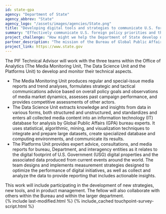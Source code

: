 ```yaml
---
id: state-gpa
agency: "Department of State"
agency_abbrev: "State"
agency_logo: "/assets/images/agencies/State.png"
title: "Developing digital tools and strategies to communicate U.S. foreign policy priorities"
summary: "Effectively communicate U.S. foreign policy priorities and the importance of diplomacy and better engage foreign publics"
project_challenge: "How might we help the Department of State develop new digital tools and strategies to more effectively communicate U.S. foreign policy priorities and the importance of diplomacy and better engage foreign publics?"
partner_description: "The mission of the Bureau of Global Public Affairs (GPA) is to serve the American people by effectively communicating U.S. foreign policy priorities and the importance of diplomacy to American audiences, and engaging foreign publics to enhance their understanding of and support for the values and policies of the United States."
project_link: https://www.state.gov
---
```


The PIF Technical Advisor will work with the three teams within the Office of Analytics (The Media Monitoring Unit, The Data Science Unit and the Platforms Unit) to develop and monitor their technical aspects.
<ul>
<li>The Media Monitoring Unit produces regular and special-issue media reports and trend analyses, formulates strategic and tactical communications advice based on overall policy goals and observations of media market dynamics, assesses past campaign performance, and provides competitive assessments of other actors.</li>
<li>The Data Science Unit extracts knowledge and insights from data in various forms, both structured and unstructured, and standardizes and enters all collected media content into an information technology (IT) database for analysis by Global Public Affairs (GPA) bureau experts. It uses statistical, algorithmic, mining, and visualization techniques to integrate and prepare large datasets, create specialized database and computing environments, and communicate its results.</li>
<li>The Platforms Unit provides expert advice, consultations, and media reports for bureau, Department, and interagency entities as it relates to the digital footprint of U.S. Government (USG) digital properties and the associated data produced from current events around the world. The team designs and implements measurement strategies designed to optimize the performance of digital initiatives, as well as collect and analyze the data to provide reporting that includes actionable insights.</li>
</ul>
This work will include participating in the development of new strategies, new tools, and in product management. The fellow will also collaborate with others within the Bureau and within the larger department.

<section class="usa-section">
  <div class="grid-container">
    {% include last-modified.html %}
    {% include_cached touchpoint-survey-script.html %}
  </div>
</section>
